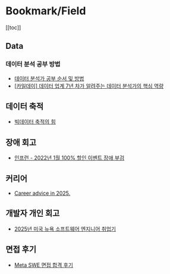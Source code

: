 # Bookmark/Field

[[toc]]

## Data

### 데이터 분석 공부 방법

- [데이터 분석가 공부 순서 및 방법](https://youtu.be/oeC8yQXjaBg?si=94uHTYcnAoqx4YKK)
- [ [카일데이] 데이터 업계 7년 차가 알려주는 데이터 분석가의 핵심 역량](https://youtu.be/Z0PEIqKOhDE?si=T1ohVQ7WLmB7R3b2)

## 데이터 축적

- [빅데이터 축적의 힘](https://brunch.co.kr/@kinghm71/30)

## 장애 회고

- [인프런 - 2022년 1월 100% 할인 이벤트 장애 부검](https://tech.inflab.com/202201-event-postmortem/)

## 커리어
- [Career advice in 2025.](https://lethain.com/career-advice-2025/)

## 개발자 개인 회고

- [2025년 미국 뉴욕 소프트웨어 엔지니어 취업기](https://www.nyprogrammer.com/p/job-hunting-2025)

## 면접 후기

- [Meta SWE 면접 합격 후기](https://www.nyprogrammer.com/p/meta-swe-interview)
